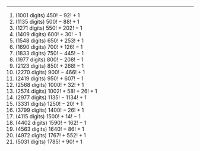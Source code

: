 ***
1. (1001 digits) $450!-92!+1$
2. (1135 digits) $500!-88!+1$
3. (1271 digits) $550!+202!-1$
4. (1409 digits) $600!+30!-1$
5. (1548 digits) $650!+253!+1$
6. (1690 digits) $700!+126!-1$
7. (1833 digits) $750!-445!-1$
8. (1977 digits) $800!-208!-1$
9. (2123 digits) $850!+268!-1$
10. (2270 digits) $900!-466!+1$
11. (2419 digits) $950!+607!-1$
12. (2568 digits) $1000!+32!+1$
13. (2574 digits) $1002!+58!+26!+1$
14. (2977 digits) $1135!-1134!+1$
15. (3331 digits) $1250!-20!+1$
16. (3799 digits) $1400!-26!+1$
17. (4115 digits) $1500!+14!-1$
18. (4402 digits) $1590!+162!-1$
19. (4563 digits) $1640!-86!+1$
20. (4972 digits) $1767!+552!+1$
21. (5031 digits) $1785!+90!+1$


<html lang="en">
<head>
<meta http-equiv="content-type" content="text/html; charset=utf-8">
<script type="text/javascript" charset="utf-8" src="
https://cdn.mathjax.org/mathjax/latest/MathJax.js?config=TeX-AMS-MML_HTMLorMML,
https://vincenttam.github.io/javascripts/MathJaxLocal.js"></script>
</head>
